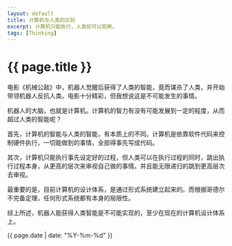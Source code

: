 ```yaml
---
layout: default
title: 计算机与人类的区别
excerpt: 计算机只能执行，人类却可以观察。
tags: [Thinking]
---
```

{{ page.title }}
================

电影《机械公敌》中，机器人觉醒后获得了人类的智能，竟而谋杀了人类，并开始带领机器人反抗人类。电影十分精彩，但我想说这是不可能发生的事情。

机器人的大脑，也就是计算机。计算机的智力有没有可能发展到一定的程度，从而超过人类的智能呢？

首先，计算机的智能与人类的智能，有本质上的不同。计算机是依靠软件代码来控制硬件执行，一切能做到的事情，全部得事先写成代码。

其次，计算机只能执行事先设定好的过程，但人类可以在执行过程的同时，跳出执行过程本身，从更高的层次来审视自己做的事情。并且能无限递归的跳到更高层次去审视。

最重要的是，目前计算机的设计体系，是通过形式系统建立起来的。而根据哥德尔不完备定理，任何形式系统都有本身的局限性。

综上所述，机器人能获得人类智能是不可能实现的，至少在现在的计算机设计体系上。

{{ page.date | date: "%Y-%m-%d" }}
